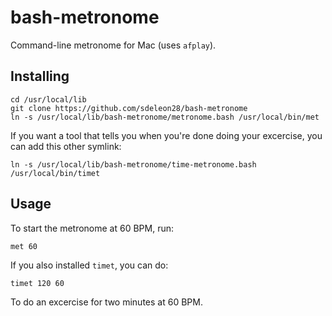 # bash-metronome

Command-line metronome for Mac (uses `afplay`).

## Installing

```
cd /usr/local/lib
git clone https://github.com/sdeleon28/bash-metronome
ln -s /usr/local/lib/bash-metronome/metronome.bash /usr/local/bin/met
```

If you want a tool that tells you when you're done doing your excercise, you can add this other symlink:

```
ln -s /usr/local/lib/bash-metronome/time-metronome.bash /usr/local/bin/timet
```

## Usage

To start the metronome at 60 BPM, run:

```
met 60
```

If you also installed `timet`, you can do:

```
timet 120 60
```

To do an excercise for two minutes at 60 BPM.

